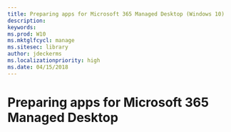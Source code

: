 ```yaml
---
title: Preparing apps for Microsoft 365 Managed Desktop (Windows 10)
description:  
keywords: 
ms.prod: W10
ms.mktglfcycl: manage
ms.sitesec: library
author: jdeckerms
ms.localizationpriority: high
ms.date: 04/15/2018
---
```


# Preparing apps for Microsoft 365 Managed Desktop


<!--This topic is the target for 3 "Learn more" links in the Admin Portal and Enterprise Agreement (aka.ms/app-overview;app-package;app-req); do not delete.-->